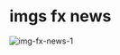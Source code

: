 # imgs fx news


![img-fx-news-1](https://github.com/user-attachments/assets/53744cd4-66cf-4f78-925d-51d3a4d5d379)
